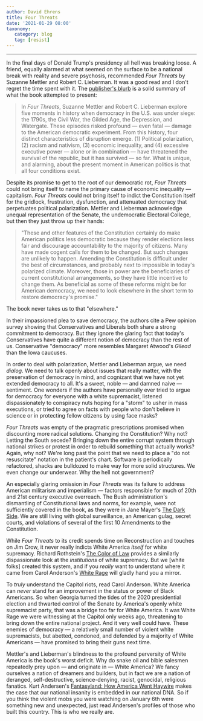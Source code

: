 ```yaml
---
author: David Ehrens
title: Four Threats
date: '2021-01-29 08:00'
taxonomy:
   category: blog
   tag: [resist]
---
```

---
In the final days of Donald Trump's presidency all hell was breaking loose. A friend, equally alarmed at what seemed on the surface to be a national break with reality and severe psychosis, recommended *Four Threats* by Suzanne Mettler and Robert C. Lieberman. It was a good read and I don't regret the time spent with it. The [publisher's blurb](https://us.macmillan.com/books/9781250244420) is a solid summary of what the book attempted to present:

> In *Four Threats*, Suzanne Mettler and Robert C. Lieberman explore five moments in history when democracy in the U.S. was under siege: the 1790s, the Civil War, the Gilded Age, the Depression, and Watergate. These episodes risked profound — even fatal — damage to the American democratic experiment. From this history, four distinct characteristics of disruption emerge. (1) Political polarization, (2) racism and nativism, (3) economic inequality, and (4) excessive executive power — alone or in combination — have threatened the survival of the republic, but it has survived — so far. What is unique, and alarming, about the present moment in American politics is that all four conditions exist.

Despite its promise to get to the root of our democratic rot, *Four Threats* could not bring itself to name the primary cause of economic inequality — capitalism. *Four Threats* could not bring itself to indict the Constitution itself for the gridlock, frustration, dysfunction, and attenuated democracy that perpetuates political polarization. Mettler and Lieberman acknowledge unequal representation of the Senate, the undemocratic Electoral College, but then they just throw up their hands:

> "These and other features of the Constitution certainly do make American politics less democratic because they render elections less fair and discourage accountability to the majority of citizens. Many have made cogent calls for them to be changed. But such changes are unlikely to happen. Amending the Constitution is difficult under the best of circumstances, and probably next to impossible in today's polarized climate. Moreover, those in power are the beneficiaries of current constitutional arrangements, so they have little incentive to change them. As beneficial as some of these reforms might be for American democracy, we need to look elsewhere in the short term to restore democracy's promise."

The book never takes us to that "elsewhere."

In their impassioned plea to save democracy, the authors cite a Pew opinion survey showing that Conservatives and Liberals both share a strong commitment to democracy. But they ignore the glaring fact that today's Conservatives have quite a different notion of democracy than the rest of us. Conservative "democracy" more resembles Margaret Atwood's *Gilead* than the Iowa caucuses.

In order to deal with polarization, Mettler and Lieberman argue, we need *dialog*. We need to talk openly about issues that really matter, with the preservation of democracy in mind, and cognizant that we have not yet extended democracy to all. It's a sweet, noble — and damned naive — sentiment. One wonders if the authors have personally ever tried to argue for democracy for everyone with a white supremacist, listened dispassionately to conspiracy nuts hoping for a "storm" to usher in mass executions, or tried to agree on facts with people who don't believe in science or in protecting fellow citizens by using face masks?

*Four Threats* was empty of the pragmatic prescriptions promised when discounting more radical solutions. Changing the Constitution? Why not? Letting the South secede? Bringing down the entire corrupt system through national strikes or protest in order to rebuild something that actually works? Again, why not? We're long past the point that we need to place a "do not resuscitate" notation in the patient's chart. Software is periodically refactored, shacks are bulldozed to make way for more solid structures. We even change our underwear. Why the hell not government?

An especially glaring omission in *Four Threats* was its failure to address American militarism and imperialism — factors responsible for much of 20th and 21st century executive overreach. The Bush administration's dismantling of Constitutional laws and norms, for example, were not sufficiently covered in the book, as they were in Jane Mayer's [The Dark Side](https://www.jane-mayer.com/books/the-dark-side-tr). We are still living with global surveillance, an American gulag, secret courts, and violations of several of the first 10 Amendments to the Constitution.

While *Four Threats* to its credit spends time on Reconstruction and touches on Jim Crow, it never really indicts White America *itself* for white supremacy. Richard Rothstein's [The Color of Law](http://www.coloroflawbook.com/) provides a similarly dispassionate look at the *institutions* of white supremacy. But we \[white folks\] created this system, and if you *really* want to understand where it came from Carol Anderson's [White Rage](https://www.nytimes.com/2016/06/26/books/review/white-rage-by-carol-anderson.html) will gladly hand you a mirror.

To *truly* understand the Capitol riots, read Carol Anderson. White America can *never* stand for an improvement in the status or power of Black Americans. So when Georgia turned the tides of the 2020 presidential election and thwarted control of the Senate by America's openly white supremacist party, that was a bridge too far for White America. It was White Rage we were witnessing at the Capitol only weeks ago, threatening to bring down the entire national project. And it very well could have. These enemies of democracy — a relatively small number of violent white supremacists, but abetted, condoned, and defended by a majority of White Americans — have promised to bring their guns next time.

Mettler's and Lieberman's blindness to the profound perversity of White America is the book's worst deficit. Why do snake oil and bible salesmen repeatedly prey upon — and originate in — White America? We fancy ourselves a nation of dreamers and builders, but in fact we are a nation of deranged, self-destructive, science-denying, racist, genocidal, religious fanatics. Kurt Andersen's [Fantasyland: How America Went Haywire](https://www.kurtandersen.com/fantasyland) makes the case that our national insanity is embedded in our national DNA. So if you think the violent mobs you were watching on January 6th were something new and unexpected, just read Andersen's profiles of those who built this country. This is who we really are.
